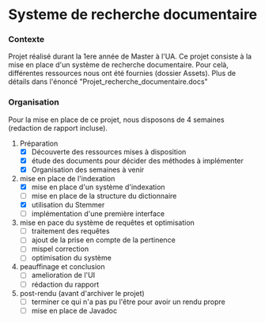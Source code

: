 # Systeme de recherche documentaire

### Contexte
Projet réalisé durant la 1ere année de Master à l'UA.
Ce projet consiste à la mise en place d'un système de recherche documentaire.
Pour celà, différentes ressources nous ont été fournies (dossier Assets).
Plus de détails dans l'énoncé "Projet_recherche_documentaire.docs"

### Organisation

Pour la mise en place de ce projet, nous disposons de 4 semaines (redaction de rapport incluse).

1. Préparation
	- [x] Découverte des ressources mises à disposition
	- [x] étude des documents pour décider des méthodes à implémenter
	- [x] Organisation des semaines à venir
2. mise en place de l'indexation
	- [x] mise en place d'un système d'indexation
	- [ ] mise en place de la structure du dictionnaire
	- [x] utilisation du Stemmer
	- [ ] implémentation d'une première interface 
3. mise en pace du système de requêtes et optimisation
	- [ ] traitement des requêtes
	- [ ] ajout de la prise en compte de la pertinence
	- [ ] mispel correction
	- [ ] optimisation du système
4. peauffinage et conclusion
	- [ ] amelioration de l'UI
	- [ ] rédaction du rapport
5. post-rendu (avant d'archiver le projet)
	- [ ] terminer ce qui n'a pas pu l'être pour avoir un rendu propre
	- [ ] mise en place de Javadoc
